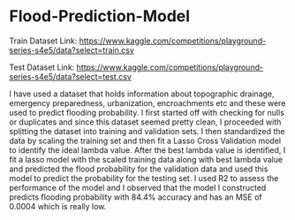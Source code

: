 # Flood-Prediction-Model

Train Dataset Link: https://www.kaggle.com/competitions/playground-series-s4e5/data?select=train.csv

Test Dataset Link: https://www.kaggle.com/competitions/playground-series-s4e5/data?select=test.csv

I have used a dataset that holds information about topographic drainage, emergency preparedness, urbanization, encroachments etc and these were used to predict flooding probability.
I first started off with checking for nulls or duplicates and since this dataset seemed pretty clean, I proceeded with splitting the dataset into training and validation sets. I then standardized the data by scaling the training set and then fit a Lasso Cross Validation model to identify the ideal lambda value.
After the best lambda value is identified, I fit a lasso model with the scaled training data along with best lambda value and predicted the flood probability for the validation data and used this model to predict the probability for the testing set.
I used R2 to assess the performance of the model and I observed that the model I constructed predicts flooding probability with 84.4% accuracy and has an MSE of 0.0004 which is really low.
